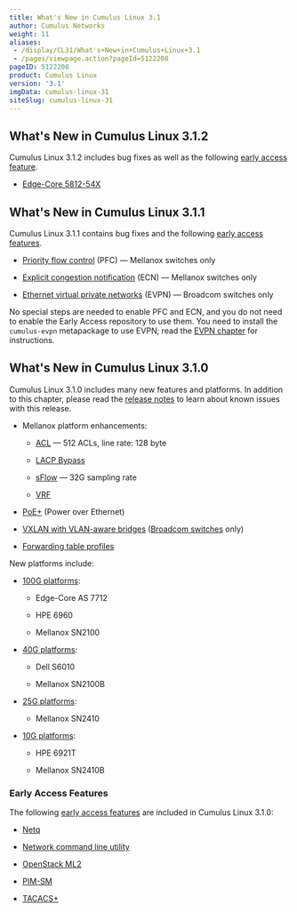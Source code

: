 ```yaml
---
title: What's New in Cumulus Linux 3.1
author: Cumulus Networks
weight: 11
aliases:
 - /display/CL31/What's+New+in+Cumulus+Linux+3.1
 - /pages/viewpage.action?pageId=5122208
pageID: 5122208
product: Cumulus Linux
version: '3.1'
imgData: cumulus-linux-31
siteSlug: cumulus-linux-31
---
```

## What's New in Cumulus Linux 3.1.2

Cumulus Linux 3.1.2 includes bug fixes as well as the following [early
access
feature](https://support.cumulusnetworks.com/hc/en-us/articles/202933878).

  - [Edge-Core 5812-54X](http://cumulusnetworks.com/HCL)

## What's New in Cumulus Linux 3.1.1

Cumulus Linux 3.1.1 contains bug fixes and the following [early access
features](https://support.cumulusnetworks.com/hc/en-us/articles/202933878).

  - [Priority flow
    control](/version/cumulus-linux-31/Configuring-and-Managing-Network-Interfaces/Buffer-and-Queue-Management/)
    (PFC) — Mellanox switches only

  - [Explicit congestion
    notification](http://Buffer%20and%20Queue%20Management#BufferandQueueManagement-ecn)
    (ECN) — Mellanox switches only

  - [Ethernet virtual private
    networks](/version/cumulus-linux-31/Layer-1-and-Layer-2-Features/Network-Virtualization/Ethernet-Virtual-Private-Network-EVPN)
    (EVPN) — Broadcom switches only

No special steps are needed to enable PFC and ECN, and you do not need
to enable the Early Access repository to use them. You need to install
the `cumulus-evpn` metapackage to use EVPN; read the [EVPN
chapter](/version/cumulus-linux-31/Layer-1-and-Layer-2-Features/Network-Virtualization/Ethernet-Virtual-Private-Network-EVPN)
for instructions.

## What's New in Cumulus Linux 3.1.0

Cumulus Linux 3.1.0 includes many new features and platforms. In
addition to this chapter, please read the [release
notes](https://support.cumulusnetworks.com/hc/en-us/articles/224473608)
to learn about known issues with this release.

  - Mellanox platform enhancements:
    
      - [ACL](/version/cumulus-linux-31/System-Management/Netfilter-ACLs/)
        — 512 ACLs, line rate: 128 byte
    
      - [LACP
        Bypass](/version/cumulus-linux-31/Layer-1-and-Layer-2-Features/LACP-Bypass)
    
      - [sFlow](/version/cumulus-linux-31/Monitoring-and-Troubleshooting/Network-Troubleshooting/Monitoring-System-Statistics-and-Network-Traffic-with-sFlow)
        — 32G sampling rate
    
      - [VRF](/version/cumulus-linux-31/Layer-3-Features/Virtual-Routing-and-Forwarding-VRF)

  - [PoE+](/version/cumulus-linux-31/System-Management/Power-over-Ethernet-PoE)
    (Power over Ethernet)

  - [VXLAN with VLAN-aware
    bridges](/version/cumulus-linux-31/Layer-1-and-Layer-2-Features/Ethernet-Bridging-VLANs/VLAN-aware-Bridge-Mode-for-Large-scale-Layer-2-Environments)
    ([Broadcom switches](https://cumulusnetworks.com/hcl) only)

  - [Forwarding table
    profiles](/version/cumulus-linux-31/Layer-3-Features/Routing)

New platforms include:

  - [100G platforms](https://cumulusnetworks.com/hcl):
    
      - Edge-Core AS 7712
    
      - HPE 6960
    
      - Mellanox SN2100

  - [40G platforms](https://cumulusnetworks.com/hcl):
    
      - Dell S6010
    
      - Mellanox SN2100B

  - [25G platforms](https://cumulusnetworks.com/hcl):
    
      - Mellanox SN2410

  - [10G platforms](https://cumulusnetworks.com/hcl):
    
      - HPE 6921T
    
      - Mellanox SN2410B

### Early Access Features

The following [early access
features](https://support.cumulusnetworks.com/hc/en-us/articles/202933878)
are included in Cumulus Linux 3.1.0:

  - [Netq](/version/cumulus-linux-31/Monitoring-and-Troubleshooting/Network-Troubleshooting/Using-netq-to-Troubleshoot-the-Network)

  - [Network command line
    utility](/version/cumulus-linux-31/Configuring-and-Managing-Network-Interfaces/Network-Command-Line-Utility)

  - [OpenStack
    ML2](/version/cumulus-linux-31/Network-Solutions/OpenStack-Neutron-ML2-and-Cumulus-Linux)

  - [PIM-SM](/version/cumulus-linux-31/Layer-3-Features/Protocol-Independent-Multicast-PIM)

  - [TACACS+](/version/cumulus-linux-31/System-Management/Authentication-Authorization-and-Accounting/TACACS+)

<article id="html-search-results" class="ht-content" style="display: none;">

</article>

<footer id="ht-footer">

</footer>

